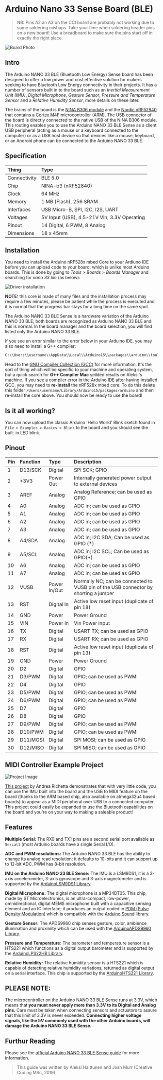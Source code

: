 # Arduino Nano 33 Sense Board (BLE)

> NB: Pins A2 an A3 on the CCI board are probably not working due to some soldering mishaps. Take your time when soldering header pins on a new board! Use a breadboard to make sure the pins start off in exactly the right place.

![Board Photo](https://store-cdn.arduino.cc/uni/catalog/product/cache/1/image/520x330/604a3538c15e081937dbfbd20aa60aad/a/b/abx00030_featured.jpg)

## Intro

The Arduino NANO 33 BLE (Bluetooth Low Energy) Sense board has been designed to offer a low power and cost effective solution for makers seeking to have Bluetooth Low Energy connectivity in their projects. It has a number of sensors built in to the board such as an _Inertial Measurement Unit (IMU)_, _Digital Microphone_, _Gesture Sensor_, _Pressure and Temperature Sensor_ and a _Relative Humidity Sensor_, more details on these later.

The brains of the board is the [NINA B306 module](https://www.u-blox.com/sites/default/files/NINA-B3_DataSheet_%28UBX-17052099%29.pdf) and the [Nordic nRF52840](https://infocenter.nordicsemi.com/pdf/nRF52840_PS_v1.1.pdf) that contains a [Cortex M4F](https://developer.arm.com/ip-products/processors/cortex-m/cortex-m4) microcontroller (ARM). The USB connector of the board is directly connected to the native USB of the NINA B306 module. This routing enables you to use the Arduino NANO 33 BLE Sense as a client USB peripheral (acting as a mouse or a keyboard connected to the computer) or as a USB host device so that devices like a mouse, keyboard, or an Android phone can be connected to the Arduino NANO 33 BLE.

## Specification

| Thing        | Type |
|:-------------|:-----|
| Connectivity | BLE 5.0 |
| Chip         | NINA-b3 (nRF52840) |
| Clock        | 64 MHz |
| Memory       | 1 MB (Flash), 256 SRAM |
| Interfaces   | USB Micro-B, SPI, I2C, I2S, UART |
| Voltages | 5V Input (USB), 4.5-21V Vin, 3.3V Operating |
| Pinout | 14 Digital, 6 PWM, 8 Analog |
| Dimensions | 18 x 45mm |


## Installation

You need to install the Arduino nRF528x mbed Core to your Ardiuno IDE before you can upload code to your board, which is unlike most Arduino boards. This is done by going to _Tools > Boards > Boards Manager_ and searching for _nano 33 ble_ (as below):

![Driver installation](https://www.arduino.cc/en/uploads/Guide/MBED_Board_Insta.jpg)

__NOTE:__ this core is made of many files and the installation process may require a few minutes, please be patient while the process is executed and it is normal that the progress bar stays for a long time on the same spot.

The Arduino NANO 33 BLE Sense is a hardware variation of the Arduino NANO 33 BLE; both boards are recognized as Arduino NANO 33 BLE and this is normal. In the board manager and the board selection, you will find listed only the Arduino NANO 33 BLE.

If you see an error similar to the error below in your Arduino IDE, you may also need to install a G++ compiler:


```c++
C:\\Users\\username\\AppData\\Local\\Arduino15\\packages\\arduino\\tools\\arm-none-eabi-gcc\\7-2017q4/bin/arm-none-eabi-g++
```

Head to the [GNU Compiler Collection (GCC)](https://gcc.gnu.org/) for more information. It's the sort of thing which will be specific to your machine and operating system, but a quick search for __G++ Compiler Mac__ yeilded results on Aleksi's machine. If you see a compiler error in the Arduino IDE after having installed GCC, you may need to __re-install__ the nRF528x mbed core. To do this delete this folder `/Users/username/Library/Arduino15/packages/arduino` and then re-install the core above. You should now be ready to use the board!

## Is it all working?

You can now upload the classic Arduino 'Hello World' Blink sketch found in `File > Examples > Basics > Blink` to the board and you should see the built-in LED blink.

## Pinout

|Pin|Function|Type|Description
|:---|:---|:---|:---|
|1 |D13/SCK|Digital|SPI SCK; GPIO|
|2 |+3V3|Power Out|Internally generated power output to external devices|
|3 |AREF|Analog|Analog Reference; can be used as GPIO|
|4 |A0|Analog|ADC in; can be used as GPIO|
|5 |A1|Analog|ADC in; can be used as GPIO|
|6 |A2|Analog|ADC in; can be used as GPIO|
|7 |A3|Analog|ADC in; can be used as GPIO|
|8 |A4/SDA|Analog|ADC in; I2C SDA; Can be used as GPIO (\*)|
|9 |A5/SCL|Analog|ADC in; I2C SCL; Can be used as GPIO(\*)|
|10 | A6|Analog|ADC in; can be used as GPIO|
|11 | A7|Analog|ADC in; can be used as GPIO|
|12 | VUSB |Power In/Out|Normally NC; can be connected to VUSB pin of the USB connector by shorting a jumper|
|13 | RST|Digital In|Active low reset input (duplicate of pin 18)|
|14 | GND|Power|Power Ground|
|15 | VIN|Power In|Vin Power input|
|16 | TX|Digital|USART TX; can be used as GPIO|
|17 | RX|Digital|USART RX; can be used as GPIO|
|18 | RST|Digital|Active low reset input (duplicate of pin 13)|
|19 | GND|Power|Power Ground|
|20 | D2|Digital|GPIO|
|21 | D3/PWM|Digital|GPIO; can be used as PWM|
|22 | D4|Digital|GPIO|
|23 | D5/PWM|Digital|GPIO; can be used as PWM|
|24 | D6/PWM|Digital|GPIO; can be used as PWM|
|25 | D7|Digital|GPIO|
|26 | D8|Digital|GPIO|
|27 | D9/PWM|Digital|GPIO; can be used as PWM|
|28 | D10/PWM|Digital|GPIO; can be used as PWM|
|29 | D11/MOSI|Digital|SPI MOSI; can be used as GPIO|
|30 | D12/MISO|Digital|SPI MISO; can be used as GPIO|

## MIDI Controller Example Project

![Project Image](https://hackster.imgix.net/uploads/attachments/1012929/_bbQyIDflF5.blob?auto=compress%2Cformat&w=900&h=675&fit=min)

[This project](https://create.arduino.cc/projecthub/arichetta/air-drum-with-arduino-nano-33-iot-8e9d45?ref=platform&ref_id=424_trending___&offset=8) by Andrea Richetta demonstrates that with very little code, you can use the IMU built into the board and the USB to MIDI feature on the board (thanks to the ARM based chip, also available on atmega32u4 based boards) to appear as a MIDI peripheral over USB to a connected computer. This project could easily be expanded to use the Bluetooth capabilities on the board and you're on your way to making a saleable product!

## Features

__Multiple Serial:__ The RX0 and TX1 pins are a second serial port available as `Serial1` (most Arduino boards have a single Serial I/O).

__ADC and PWM resolutions:__ The Arduino NANO 33 BLE has the ability to change its analog read resolution: it defaults to 10-bits and it can support up to 12-bit ADC. PWM has 8-bit resolution.

__IMU on the Arduino NANO 33 BLE Sense:__ The IMU is a LSM9DS1, it is a 3-axis accelerometer, 3-axis gyroscope and 3-axis magnetometer and is supported by the [ArduinoLSM9DS1 Library](https://www.arduino.cc/en/Reference/ArduinoLSM9DS1). 

__Digital Microphone:__ The digital microphone is a MP34DT05. This chip, made by ST Microelectronics, is an ultra-compact, low-power, omnidirectional, digital MEMS microphone built with a capacitive sensing element and an IC interface; it produces an output coded in [PDM (Pulse Density Modulation)](https://en.wikipedia.org/wiki/Pulse-density_modulation) which is compatible with the [Arduino Sound](https://www.arduino.cc/en/Reference/ArduinoSound) library. 

__Gesture Sensor:__ The APDS9960 chip senses gesture, color, ambience illumination and proximity which can be used with the [ArduinoAPDS9960 Library](https://www.arduino.cc/en/Reference/ArduinoAPDS9960).

__Pressure and Temperature:__ The barometer and temperature sensor is a HTS221 which functions as a digital output barometer and is supported by the [ArduinoLPS22HB Library](https://www.arduino.cc/en/Reference/ArduinoLPS22HB).

__Relative Humidity:__ The relative humidity sensor is a HTS221 which is capable of detecting relative humidity variations, returned as digital output on a serial interface. This chip is supported by the [ArduinoHTS221 Library](https://www.arduino.cc/en/Reference/ArduinoHTS221).

## __PLEASE NOTE:__

The microcontroller on the Arduino NANO 33 BLE Sense runs at 3.3V, which means that __you must never apply more than 3.3V to its Digital and Analog pins.__ Care must be taken when connecting sensors and actuators to assure that this limit of 3.3V is never exceeded. __Connecting higher voltage signals, like the 5V commonly used with the other Arduino boards, will damage the Arduino NANO 33 BLE Sense.__

## Furthur Reading

Please see the [official Arduino NANO 33 BLE Sense guide](https://www.arduino.cc/en/Guide/NANO33BLESense) for more information.

> This guide was written by Aleksi Halttunen and Josh Murr (Creative Coding MSc, 2019)
